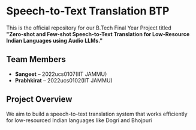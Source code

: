 #  Speech-to-Text Translation BTP

This is the official repository for our B.Tech Final Year Project titled  
**"Zero-shot and Few-shot Speech-to-Text Translation for Low-Resource Indian Languages using Audio LLMs."**

##  Team Members
- **Sangeet** – 2022ucs0107(IIT JAMMU)
- **Prabhkirat** – 2022ucs0102(IIT JAMMU)

## Project Overview
We aim to build a speech-to-text translation system that works efficiently for low-resourced Indian languages like Dogri and Bhojpuri 


